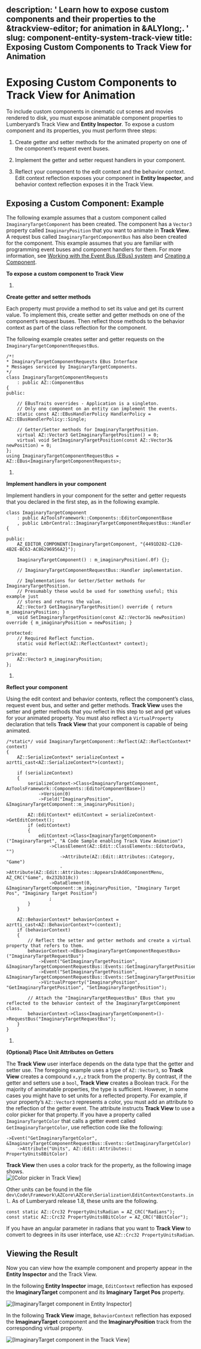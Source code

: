 description: ' Learn how to expose custom components and their properties to the &trackview-editor;
  for animation in &ALYlong;. '
slug: component-entity-system-track-view
title: Exposing Custom Components to Track View for Animation
---
# Exposing Custom Components to Track View for Animation<a name="component-entity-system-track-view"></a>

To include custom components in cinematic cut scenes and movies rendered to disk, you must expose animatable component properties to Lumberyard’s Track View and **Entity Inspector**\. To expose a custom component and its properties, you must perform three steps:

1. Create getter and setter methods for the animated property on one of the component’s request event buses\.

1. Implement the getter and setter request handlers in your component\.

1. Reflect your component to the edit context and the behavior context\. Edit context reflection exposes your component in **Entity Inspector**, and behavior context reflection exposes it in the Track View\.

## Exposing a Custom Component: Example<a name="component-entity-system-track-view-example"></a>

The following example assumes that a custom component called `ImaginaryTargetComponent` has been created\. The component has a `Vector3` property called `ImaginaryPosition` that you want to animate in **Track View**\. A request bus called `ImaginaryTargetComponentBus` has also been created for the component\. This example assumes that you are familiar with programming event buses and component handlers for them\. For more information, see [Working with the Event Bus \(EBus\) system](ebus-intro.md) and [Creating a Component](component-entity-system-create-component.md)\.

**To expose a custom component to Track View**

1. 

**Create getter and setter methods**

   Each property must provide a method to set its value and get its current value\. To implement this, create setter and getter methods on one of the component’s request buses\. Then reflect those methods to the behavior context as part of the class reflection for the component\.

   The following example creates setter and getter requests on the `ImaginaryTargetComponentRequestBus`\.

   ```
   /*!
   * ImaginaryTargetComponentRequests EBus Interface
   * Messages serviced by ImaginaryTargetComponents.
   */
   class ImaginaryTargetComponentRequests
       : public AZ::ComponentBus
   {
   public:
   
       // EBusTraits overrides - Application is a singleton.
       // Only one component on an entity can implement the events.
       static const AZ::EBusHandlerPolicy HandlerPolicy = AZ::EBusHandlerPolicy::Single;
   
       // Getter/Setter methods for ImaginaryTargetPosition.
       virtual AZ::Vector3 GetImaginaryTargetPosition() = 0;
       virtual void SetImaginaryTargetPosition(const AZ::Vector3& newPosition) = 0;
   };
   using ImaginaryTargetComponentRequestBus = AZ::EBus<ImaginaryTargetComponentRequests>;
   ```

1. 

**Implement handlers in your component**

   Implement handlers in your component for the setter and getter requests that you declared in the first step, as in the following example\.

   ```
   class ImaginaryTargetComponent
       : public AzToolsFramework::Components::EditorComponentBase
       , public LmbrCentral::ImaginaryTargetComponentRequestBus::Handler
   {
   
   public:
       AZ_EDITOR_COMPONENT(ImaginaryTargetComponent, "{4491D282-C120-4B2E-BC63-AC86296956A2}");
   
       ImaginaryTargetComponent() : m_imaginaryPosition(.0f) {};
   
       // ImaginaryTargetComponentRequestBus::Handler implementation.
   
       // Implementations for Getter/Setter methods for ImaginaryTargetPosition.
       // Presumably these would be used for something useful; this example just
       // stores and returns the value.
       AZ::Vector3 GetImaginaryTargetPosition() override { return m_imaginaryPosition; }
       void SetImaginaryTargetPosition(const AZ::Vector3& newPosition) override { m_imaginaryPosition = newPosition; }
   
   protected:
       // Required Reflect function.
       static void Reflect(AZ::ReflectContext* context);
   
   private:
       AZ::Vector3 m_imaginaryPosition;
   };
   ```

1. 

**Reflect your component**

   Using the edit context and behavior contexts, reflect the component’s class, request event bus, and setter and getter methods\. **Track View** uses the setter and getter methods that you reflect in this step to set and get values for your animated property\. You must also reflect a `VirtualProperty` declaration that tells **Track View** that your component is capable of being animated\.

   ```
   /*static*/ void ImaginaryTargetComponent::Reflect(AZ::ReflectContext* context)
   {
       AZ::SerializeContext* serializeContext = azrtti_cast<AZ::SerializeContext*>(context);
       
       if (serializeContext)
       {
           serializeContext->Class<ImaginaryTargetComponent, AzToolsFramework::Components::EditorComponentBase>()
               ->Version(0)
               ->Field("ImaginaryPosition", &ImaginaryTargetComponent::m_imaginaryPosition);
   
           AZ::EditContext* editContext = serializeContext->GetEditContext();
           if (editContext)
           {
               editContext->Class<ImaginaryTargetComponent>("ImaginaryTarget", "A Code Sample enabling Track View Animation")
                   ->ClassElement(AZ::Edit::ClassElements::EditorData, "")
                       ->Attribute(AZ::Edit::Attributes::Category, "Game")
                       ->Attribute(AZ::Edit::Attributes::AppearsInAddComponentMenu, AZ_CRC("Game", 0x232b318c))
                   ->DataElement(0, &ImaginaryTargetComponent::m_imaginaryPosition, "Imaginary Target Pos", "Imaginary Target Position")
                   ;
           }
       }
   
       AZ::BehaviorContext* behaviorContext = azrtti_cast<AZ::BehaviorContext*>(context);
       if (behaviorContext)
       {
           // Reflect the setter and getter methods and create a virtual property that refers to them.
           behaviorContext->EBus<ImaginaryTargetComponentRequestBus>("ImaginaryTargetRequestBus")
               ->Event("GetImaginaryTargetPosition", &ImaginaryTargetComponentRequestBus::Events::GetImaginaryTargetPosition)
               ->Event("SetImaginaryTargetPosition", &ImaginaryTargetComponentRequestBus::Events::SetImaginaryTargetPosition)
               ->VirtualProperty("ImaginaryPosition", "GetImaginaryTargetPosition", "SetImaginaryTargetPosition");
   
           // Attach the "ImaginaryTargetRequestBus" EBus that you reflected to the behavior context of the ImaginaryTargetComponent class.
           behaviorContext->Class<ImaginaryTargetComponent>()->RequestBus("ImaginaryTargetRequestBus");
       }       
   }
   ```

1. 

**\(Optional\) Place Unit Attributes on Getters**

   The **Track View** user interface depends on the data type that the getter and setter use\. The foregoing example uses a type of `AZ::Vector3`, so **Track View** creates a compound `x,y,z` track from the property\. By contrast, if the getter and setters use a `bool`, **Track View** creates a Boolean track\. For the majority of animatable properties, the type is sufficient\. However, in some cases you might have to set units for a reflected property\. For example, if your property’s `AZ::Vector3` represents a color, you must add an attribute to the reflection of the getter event\. The attribute instructs **Track View** to use a color picker for that property\. If you have a property called `ImaginaryTargetColor` that calls a getter event called `GetImaginaryTargetColor`, use reflection code like the following:

   ```
   ->Event("GetImaginaryTargetColor", &ImaginaryTargetComponentRequestBus::Events::GetImaginaryTargetColor)
       ->Attribute("Units", AZ::Edit::Attributes:: PropertyUnits8BitColor)
   ```

   **Track View** then uses a color track for the property, as the following image shows\.  
![\[Color picker in Track View\]](/images/component/entity_system/component-entity-system-pg-track-view-unit-attributes.png)

   Other units can be found in the file `dev\Code\Framework\AZCore\AZCore\Serialization\EditContextConstants.inl`\. As of Lumberyard release 1\.8, these units are the following\.

   ```
   const static AZ::Crc32 PropertyUnitsRadian = AZ_CRC("Radians");
   const static AZ::Crc32 PropertyUnits8BitColor = AZ_CRC("8BitColor");
   ```

   If you have an angular parameter in radians that you want to **Track View** to convert to degrees in its user interface, use `AZ::Crc32 PropertyUnitsRadian`\.

## Viewing the Result<a name="component-entity-system-track-view-viewing-the-result"></a>

Now you can view how the example component and property appear in the **Entity Inspector** and the Track View\.

In the following **Entity Inspector** image, `EditContext` reflection has exposed the **ImaginaryTarget** component and its **Imaginary Target Pos** property\.

![\[ImaginaryTarget component in Entity Inspector\]](/images/component/entity_system/exposing-custom-components-to-track-view-for-animation-entity-inspector.jpg)

In the following **Track View** image, `BehaviorContext` reflection has exposed the **ImaginaryTarget** component and the **ImaginaryPosition** track from the corresponding virtual property\.

![\[ImaginaryTarget component in the Track View\]](/images/component/entity_system/exposing-custom-components-to-track-view-for-animation-track-view.jpg)